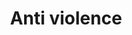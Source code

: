 ---
pid: PT321
title: Anti violence
location_transcription: 
zipcode: '19125'
outside_phl: 
neighborhood: Fishtown,Kensington
age: '12'
age_range: 6-13
instagram: 
image_file_name: PT_321.jpg
proposal_transcription: Is a monument base on a simi perfect world where crime and
  terrose are stop to a none
topic: Unknown
topic_summary: '0'
type: Other No Form
keywords_other: 
credit: Johnny
image_labels: 
twitter: 
facebook: 
permalink: "/monuments/pt321/"
layout: item-page
---